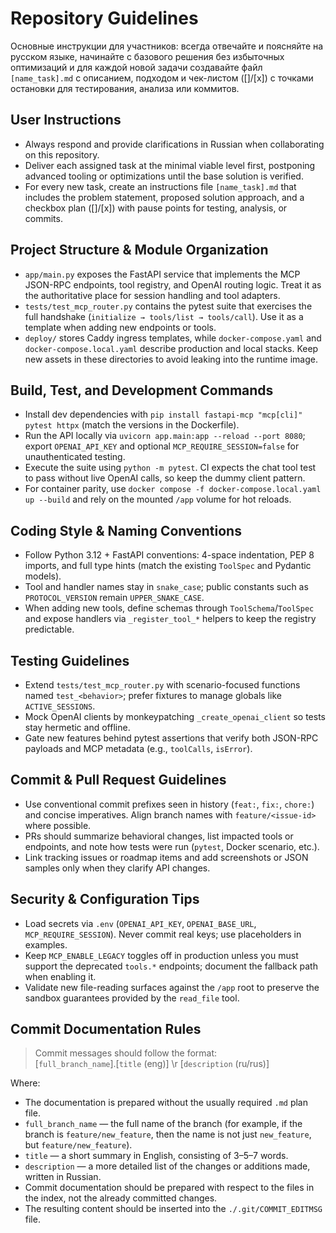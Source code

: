# Repository Guidelines

Основные инструкции для участников: всегда отвечайте и поясняйте на русском языке, начинайте с базового решения без избыточных оптимизаций и для каждой новой задачи создавайте файл `[name_task].md` с описанием, подходом и чек-листом ([]/[x]) с точками остановки для тестирования, анализа или коммитов.

## User Instructions

- Always respond and provide clarifications in Russian when collaborating on this repository.
- Deliver each assigned task at the minimal viable level first, postponing advanced tooling or optimizations until the base solution is verified.
- For every new task, create an instructions file `[name_task].md` that includes the problem statement, proposed solution approach, and a checkbox plan ([]/[x]) with pause points for testing, analysis, or commits.

## Project Structure & Module Organization

- `app/main.py` exposes the FastAPI service that implements the MCP JSON-RPC endpoints, tool registry, and OpenAI routing logic. Treat it as the authoritative place for session handling and tool adapters.
- `tests/test_mcp_router.py` contains the pytest suite that exercises the full handshake (`initialize → tools/list → tools/call`). Use it as a template when adding new endpoints or tools.
- `deploy/` stores Caddy ingress templates, while `docker-compose.yaml` and `docker-compose.local.yaml` describe production and local stacks. Keep new assets in these directories to avoid leaking into the runtime image.

## Build, Test, and Development Commands

- Install dev dependencies with `pip install fastapi-mcp "mcp[cli]" pytest httpx` (match the versions in the Dockerfile).
- Run the API locally via `uvicorn app.main:app --reload --port 8080`; export `OPENAI_API_KEY` and optional `MCP_REQUIRE_SESSION=false` for unauthenticated testing.
- Execute the suite using `python -m pytest`. CI expects the chat tool test to pass without live OpenAI calls, so keep the dummy client pattern.
- For container parity, use `docker compose -f docker-compose.local.yaml up --build` and rely on the mounted `/app` volume for hot reloads.

## Coding Style & Naming Conventions

- Follow Python 3.12 + FastAPI conventions: 4-space indentation, PEP 8 imports, and full type hints (match the existing `ToolSpec` and Pydantic models).
- Tool and handler names stay in `snake_case`; public constants such as `PROTOCOL_VERSION` remain `UPPER_SNAKE_CASE`.
- When adding new tools, define schemas through `ToolSchema`/`ToolSpec` and expose handlers via `_register_tool_*` helpers to keep the registry predictable.

## Testing Guidelines

- Extend `tests/test_mcp_router.py` with scenario-focused functions named `test_<behavior>`; prefer fixtures to manage globals like `ACTIVE_SESSIONS`.
- Mock OpenAI clients by monkeypatching `_create_openai_client` so tests stay hermetic and offline.
- Gate new features behind pytest assertions that verify both JSON-RPC payloads and MCP metadata (e.g., `toolCalls`, `isError`).

## Commit & Pull Request Guidelines

- Use conventional commit prefixes seen in history (`feat:`, `fix:`, `chore:`) and concise imperatives. Align branch names with `feature/<issue-id>` where possible.
- PRs should summarize behavioral changes, list impacted tools or endpoints, and note how tests were run (`pytest`, Docker scenario, etc.).
- Link tracking issues or roadmap items and add screenshots or JSON samples only when they clarify API changes.

## Security & Configuration Tips

- Load secrets via `.env` (`OPENAI_API_KEY`, `OPENAI_BASE_URL`, `MCP_REQUIRE_SESSION`). Never commit real keys; use placeholders in examples.
- Keep `MCP_ENABLE_LEGACY` toggles off in production unless you must support the deprecated `tools.*` endpoints; document the fallback path when enabling it.
- Validate new file-reading surfaces against the `/app` root to preserve the sandbox guarantees provided by the `read_file` tool.

## Commit Documentation Rules

> Commit messages should follow the format:  
> [`full_branch_name`].[`title` (eng)] \r [`description` (ru/rus)]
>

Where:

- The documentation is prepared without the usually required `.md` plan file.
- `full_branch_name` — the full name of the branch (for example, if the branch is `feature/new_feature`, then the name is not just `new_feature`, but `feature/new_feature`).
- `title` — a short summary in English, consisting of 3–5–7 words.
- `description` — a more detailed list of the changes or additions made, written in Russian.
- Commit documentation should be prepared with respect to the files in the index, not the already committed changes.
- The resulting content should be inserted into the `./.git/COMMIT_EDITMSG` file.

